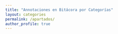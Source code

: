 ```yaml
---
title: "Annotaciones en Bitácora por Categorías"
layout: categories
permalink: /apartados/
author_profile: true
---
```

